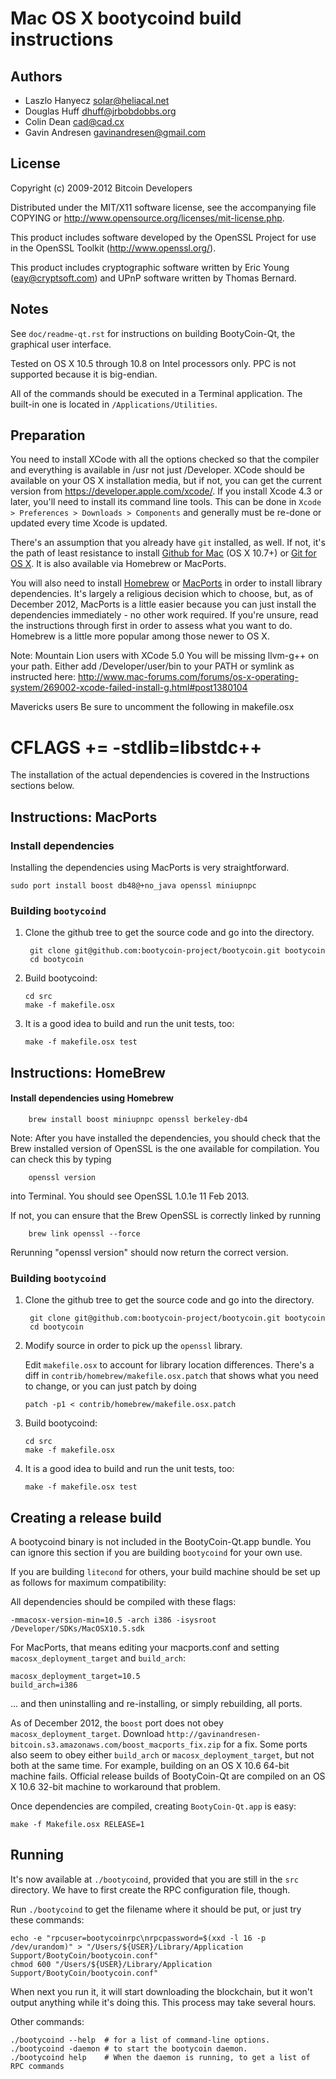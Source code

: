 Mac OS X bootycoind build instructions
====================================

Authors
-------

* Laszlo Hanyecz <solar@heliacal.net>
* Douglas Huff <dhuff@jrbobdobbs.org>
* Colin Dean <cad@cad.cx>
* Gavin Andresen <gavinandresen@gmail.com>

License
-------

Copyright (c) 2009-2012 Bitcoin Developers

Distributed under the MIT/X11 software license, see the accompanying
file COPYING or http://www.opensource.org/licenses/mit-license.php.

This product includes software developed by the OpenSSL Project for use in
the OpenSSL Toolkit (http://www.openssl.org/).

This product includes cryptographic software written by
Eric Young (eay@cryptsoft.com) and UPnP software written by Thomas Bernard.

Notes
-----

See `doc/readme-qt.rst` for instructions on building BootyCoin-Qt, the
graphical user interface.

Tested on OS X 10.5 through 10.8 on Intel processors only. PPC is not
supported because it is big-endian.

All of the commands should be executed in a Terminal application. The
built-in one is located in `/Applications/Utilities`.

Preparation
-----------

You need to install XCode with all the options checked so that the compiler
and everything is available in /usr not just /Developer. XCode should be
available on your OS X installation media, but if not, you can get the
current version from https://developer.apple.com/xcode/. If you install
Xcode 4.3 or later, you'll need to install its command line tools. This can
be done in `Xcode > Preferences > Downloads > Components` and generally must
be re-done or updated every time Xcode is updated.

There's an assumption that you already have `git` installed, as well. If
not, it's the path of least resistance to install [Github for Mac](https://mac.github.com/)
(OS X 10.7+) or
[Git for OS X](https://code.google.com/p/git-osx-installer/). It is also
available via Homebrew or MacPorts.

You will also need to install [Homebrew](http://mxcl.github.io/homebrew/)
or [MacPorts](https://www.macports.org/) in order to install library
dependencies. It's largely a religious decision which to choose, but, as of
December 2012, MacPorts is a little easier because you can just install the
dependencies immediately - no other work required. If you're unsure, read
the instructions through first in order to assess what you want to do.
Homebrew is a little more popular among those newer to OS X.

Note: 
Mountain Lion users with XCode 5.0 
You will be missing llvm-g++ on your path. 
Either add /Developer/user/bin to your PATH or symlink as instructed here:
http://www.mac-forums.com/forums/os-x-operating-system/269002-xcode-failed-install-g.html#post1380104

Mavericks users
Be sure to uncomment the following in makefile.osx
# CFLAGS += -stdlib=libstdc++

The installation of the actual dependencies is covered in the Instructions
sections below.

Instructions: MacPorts
----------------------

### Install dependencies

Installing the dependencies using MacPorts is very straightforward.

    sudo port install boost db48@+no_java openssl miniupnpc

### Building `bootycoind`

1. Clone the github tree to get the source code and go into the directory.

        git clone git@github.com:bootycoin-project/bootycoin.git bootycoin
        cd bootycoin

2.  Build bootycoind:

        cd src
        make -f makefile.osx

3.  It is a good idea to build and run the unit tests, too:

        make -f makefile.osx test

Instructions: HomeBrew
----------------------

#### Install dependencies using Homebrew

        brew install boost miniupnpc openssl berkeley-db4

Note: After you have installed the dependencies, you should check that the Brew installed version of OpenSSL is the one available for compilation. You can check this by typing

        openssl version

into Terminal. You should see OpenSSL 1.0.1e 11 Feb 2013.

If not, you can ensure that the Brew OpenSSL is correctly linked by running

        brew link openssl --force

Rerunning "openssl version" should now return the correct version.

### Building `bootycoind`

1. Clone the github tree to get the source code and go into the directory.

        git clone git@github.com:bootycoin-project/bootycoin.git bootycoin
        cd bootycoin

2.  Modify source in order to pick up the `openssl` library.

    Edit `makefile.osx` to account for library location differences. There's a
    diff in `contrib/homebrew/makefile.osx.patch` that shows what you need to
    change, or you can just patch by doing

        patch -p1 < contrib/homebrew/makefile.osx.patch

3.  Build bootycoind:

        cd src
        make -f makefile.osx

4.  It is a good idea to build and run the unit tests, too:

        make -f makefile.osx test

Creating a release build
------------------------

A bootycoind binary is not included in the BootyCoin-Qt.app bundle. You can ignore
this section if you are building `bootycoind` for your own use.

If you are building `litecond` for others, your build machine should be set up
as follows for maximum compatibility:

All dependencies should be compiled with these flags:

    -mmacosx-version-min=10.5 -arch i386 -isysroot /Developer/SDKs/MacOSX10.5.sdk

For MacPorts, that means editing your macports.conf and setting
`macosx_deployment_target` and `build_arch`:

    macosx_deployment_target=10.5
    build_arch=i386

... and then uninstalling and re-installing, or simply rebuilding, all ports.

As of December 2012, the `boost` port does not obey `macosx_deployment_target`.
Download `http://gavinandresen-bitcoin.s3.amazonaws.com/boost_macports_fix.zip`
for a fix. Some ports also seem to obey either `build_arch` or
`macosx_deployment_target`, but not both at the same time. For example, building
on an OS X 10.6 64-bit machine fails. Official release builds of BootyCoin-Qt are
compiled on an OS X 10.6 32-bit machine to workaround that problem.

Once dependencies are compiled, creating `BootyCoin-Qt.app` is easy:

    make -f Makefile.osx RELEASE=1

Running
-------

It's now available at `./bootycoind`, provided that you are still in the `src`
directory. We have to first create the RPC configuration file, though.

Run `./bootycoind` to get the filename where it should be put, or just try these
commands:

    echo -e "rpcuser=bootycoinrpc\nrpcpassword=$(xxd -l 16 -p /dev/urandom)" > "/Users/${USER}/Library/Application Support/BootyCoin/bootycoin.conf"
    chmod 600 "/Users/${USER}/Library/Application Support/BootyCoin/bootycoin.conf"

When next you run it, it will start downloading the blockchain, but it won't
output anything while it's doing this. This process may take several hours.

Other commands:

    ./bootycoind --help  # for a list of command-line options.
    ./bootycoind -daemon # to start the bootycoin daemon.
    ./bootycoind help    # When the daemon is running, to get a list of RPC commands
